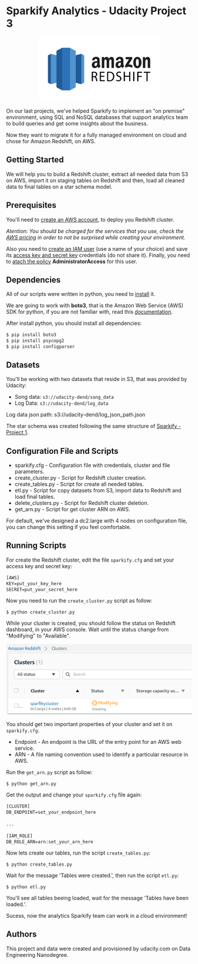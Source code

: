 # Sparkify Analytics - Udacity Project 3

<p align="center">
  <img width="330" height="175" src="Images/redshift-logo.png">
</p>

On our last projects, we've helped Sparkify to implement an "on premise" environment, using SQL and NoSQL databases that support analytics team to build queries and get some insights about the business.

Now they want to migrate it for a fully managed environment on cloud and chose for Amazon Redshift, on AWS.

## Getting Started

We will help you to build a Redshift cluster, extract all needed data from S3 on AWS, import it on staging tables on Redshift and then, load all cleaned data to final tables on a star schema model.

## Prerequisites

You'll need to [create an AWS account](https://aws.amazon.com/pt/premiumsupport/knowledge-center/create-and-activate-aws-account/), to deploy you Redshift cluster.

*Atention: You should be charged for the services that you use, check the [AWS pricing](https://aws.amazon.com/pt/pricing/) in order to not be surprised while creating your environment.*

Also you need to [create an IAM user](https://docs.aws.amazon.com/directoryservice/latest/admin-guide/setting_up_create_iam_user.html) (use a name of your choice) and save its [access key and secret key](https://docs.aws.amazon.com/IAM/latest/UserGuide/id_credentials_access-keys.html) credentials (do not share it). Finally, you need to [atach the policy](https://docs.aws.amazon.com/IAM/latest/UserGuide/access_policies_manage-attach-detach.html) **AdministratorAccess** for this user.

## Dependencies

All of our scripts were written in python, you need to [install](https://www.python.org/downloads/) it.

We are going to work with **boto3**, that is the Amazon Web Service (AWS) SDK for python, if you are not familiar with, read this [documentation](https://boto3.amazonaws.com/v1/documentation/api/latest/index.html).

After install python, you should install all dependencies:

```
$ pip install boto3
$ pip install psycopg2
$ pip install configparser
```

## Datasets

You'll be working with two datasets that reside in S3, that was provided by Udacity:

* Song data: `s3://udacity-dend/song_data`
* Log Data: `s3://udacity-dend/log_data`

Log data json path: s3://udacity-dend/log_json_path.json

The star schema was created following the same structure of [Sparkify - Project 1](https://github.com/brunorochax/udacity_project1).

## Configuration File and Scripts 

* sparkify.cfg - Configuration file with credentials, cluster and file parameters.
* create_cluster.py - Script for Redshift cluster creation.
* create_tables.py - Script for create all needed tables.
* etl.py - Script for copy datasets from S3, import data to Redshift and load final tables.
* delete_clusters.py - Script for Redshift cluster deletion.
* get_arn.py - Script for get cluster ARN on AWS.

For default, we've designed a dc2.large with 4 nodes on configuration file, you can change this setting if you feel comfortable.

## Running Scripts

For create the Redshift cluster, edit the file `sparkify.cfg` and set your access key and secret key:

```
[AWS]
KEY=put_your_key_here
SECRET=put_your_secret_here
```

Now you need to run the `create_cluster.py` script as follow:

```
$ python create_cluster.py
```

While your cluster is created, you should follow the status on Redshift dashboard, in your AWS console. Wait until the status change from "Modifying" to "Available".

<p align="center">
  <img src="Images/cluster-progress.png">
</p>

You should get two important properties of your cluster and set it on `sparkify.cfg`.

* Endpoint - An endpoint is the URL of the entry point for an AWS web service.
* ARN - A file naming convention used to identify a particular resource in AWS.

Run the `get_arn.py` script as follow:

```
$ python get_arn.py
```

Get the output and change your `sparkify.cfg` file again:

```
[CLUSTER]
DB_ENDPOINT=set_your_endpoint_here

...

[IAM_ROLE]
DB_ROLE_ARN=arn:set_your_arn_here

```

Now lets create our tables, run the script `create_tables.py`:

```
$ python create_tables.py
```

Wait for the message 'Tables were created.', then run the script `etl.py`:

```
$ python etl.py
```

You'll see all tables beeing loaded, wait for the message 'Tables have been loaded.'.

Sucess, now the analytics Sparkify team can work in a cloud environment!

## Authors

This project and data were created and provisioned by udacity.com on Data Engineering Nanodegree.